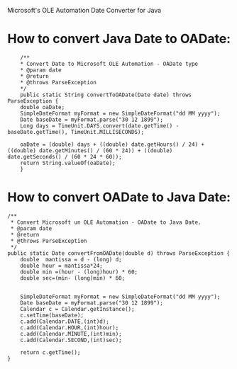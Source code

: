 Microsoft's OLE Automation Date Converter for Java
# How to convert Java Date to OADate:

        /**
        * Convert Date to Microsoft OLE Automation - OADate type
        * @param date
        * @return
        * @throws ParseException
        */
        public static String convertToOADate(Date date) throws ParseException {
        double oaDate;
        SimpleDateFormat myFormat = new SimpleDateFormat("dd MM yyyy");
        Date baseDate = myFormat.parse("30 12 1899");
        Long days = TimeUnit.DAYS.convert(date.getTime() - baseDate.getTime(), TimeUnit.MILLISECONDS);

        oaDate = (double) days + ((double) date.getHours() / 24) + ((double) date.getMinutes() / (60 * 24)) + ((double)                     date.getSeconds() / (60 * 24 * 60));
        return String.valueOf(oaDate);
        }
# How to convert OADate to Java Date:

    /**
     * Convert Microsoft un OLE Automation - OADate to Java Date.
     * @param date
     * @return
     * @throws ParseException
     */
    public static Date convertFromOADate(double d) throws ParseException {
        double  mantissa = d - (long) d;
        double hour = mantissa*24;
        double min =(hour - (long)hour) * 60;
        double sec=(min- (long)min) * 60;


        SimpleDateFormat myFormat = new SimpleDateFormat("dd MM yyyy");
        Date baseDate = myFormat.parse("30 12 1899");
        Calendar c = Calendar.getInstance();
        c.setTime(baseDate);
        c.add(Calendar.DATE,(int)d);
        c.add(Calendar.HOUR,(int)hour);
        c.add(Calendar.MINUTE,(int)min);
        c.add(Calendar.SECOND,(int)sec);

        return c.getTime();
    }
